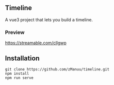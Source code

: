 ## Timeline

A vue3 project that lets you build a timeline.

### Preview

https://streamable.com/cllgwp

## Installation

```
git clone https://github.com/zManuu/timeline.git
npm install
npm run serve
```
